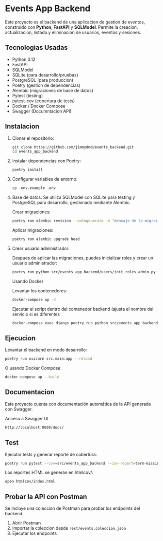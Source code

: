 # Events App Backend

Este proyecto es el backend de una aplicacion de gestion de eventos, construido con **Python**, **FastAPI** y **SQLModel**. Permite la creacion, actualizacion, listado y eliminacion de usuarios, eventos y sesiones.

## Tecnologias Usadas

- Python 3.12
- FastAPI
- SQLModel
- SQLite (para desarrollo/pruebas)
- PostgreSQL (para produccion)
- Poetry (gestion de dependencias)
- Alembic (migraciones de base de datos)
- Pytest (testing)
- pytest-cov (cobertura de tests)
- Docker / Docker Compose
- Swagger (Documntacion API)

## Instalacion

1. Clonar el repositorio:

    ```bash
    git clone https://github.com/jimmydmd/events_backend.git
    cd events_app_backend
    ```

2. Instalar dependencias con Poetry:

    ```bash
    poetry install
    ```

3. Configurar variables de entorno:

    ```bash
    cp .env.example .env
    ```

4. Base de datos: Se utiliza SQLModel con SQLite para testing y PostgreSQL para desarrollo, gestionado mediante Alembic. 

    Crear migraciones:

    ```bash
    poetry run alembic revision --autogenerate -m "mensaje de la migracion"
    ```

    Aplicar migraciones:

    ```bash
    poetry run alembic upgrade head
    ```

5. Crear usuario administrador:

    Despues de aplicar las migraciones, puedes inicializar roles y crear un usuario administrador:

    ```bash
    poetry run python src/events_app_backend/users/init_roles_admin.py
    ```

    Usando Docker

    Levantar los contenedores:
    ```bash
    docker-compose up -d
    ```

    Ejecutar el script dentro del contenedor backend (ajusta el nombre del servicio si es diferente):
    ```bash
    docker-compose exec django poetry run python src/events_app_backend/users/init_roles_admin.py
    ```

## Ejecucion

Levantar el backend en modo desarrollo:

```bash
poetry run uvicorn src.main:app --reload
```

O usando Docker Compose:

```bash
docker-compose up --build
```

## Documentacion

Este proyecto cuenta con documentación automática de la API generada con Swagger.

Acceso a Swagger UI

```bash
http://localhost:8000/docs/
```

## Test

Ejecutar tests y generar reporte de cobertura:

```bash
poetry run pytest --cov=src/events_app_backend --cov-report=term-missing
```

Los reportes HTML se generan en htmlcov/:
```bash
open htmlcov/index.html
```

## Probar la API con Postman

Se incluye una coleccion de Postman para probar los endpoints del backend.

1. Abrir Postman
2. Importar la coleccion desde `rest/events.coleccion.json`
3. Ejecutar los endpoints

